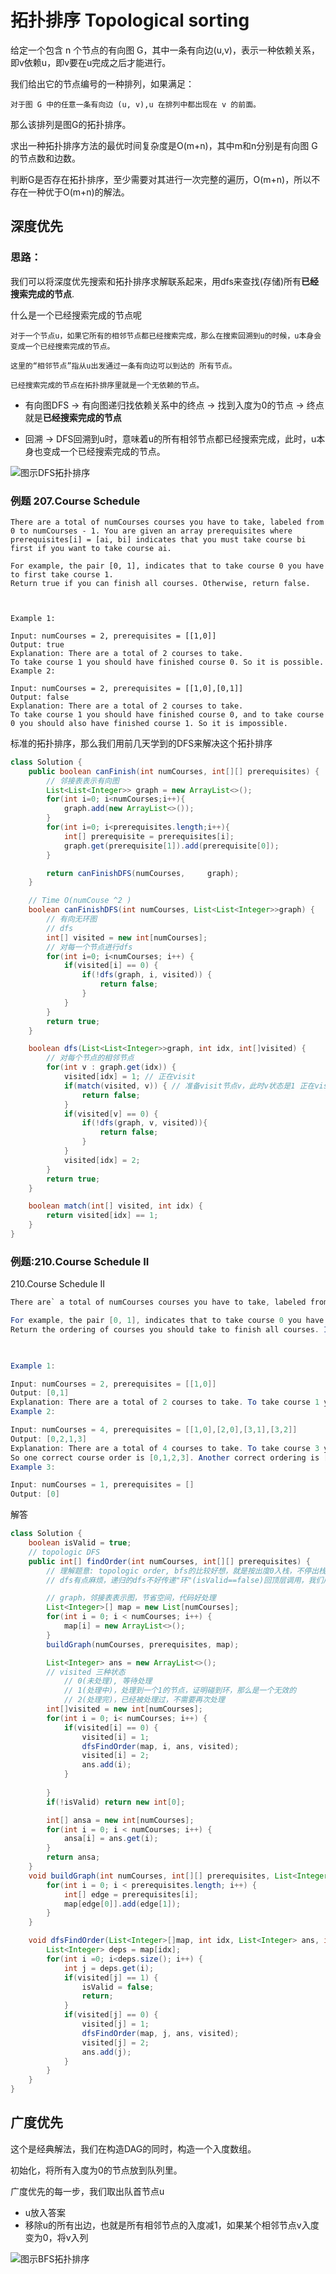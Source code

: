 # 拓扑排序 Topological sorting

给定一个包含 n 个节点的有向图 G，其中一条有向边(u,v)，表示一种依赖关系，即v依赖u，即v要在u完成之后才能进行。

我们给出它的节点编号的一种排列，如果满足：

    对于图 G 中的任意一条有向边 (u, v),u 在排列中都出现在 v 的前面。

那么该排列是图G的拓扑排序。

求出一种拓扑排序方法的最优时间复杂度是O(m+n)，其中m和n分别是有向图 G的节点数和边数。

判断G是否存在拓扑排序，至少需要对其进行一次完整的遍历，O(m+n)，所以不存在一种优于O(m+n)的解法。

## 深度优先

### 思路：

我们可以将深度优先搜索和拓扑排序求解联系起来，用dfs来查找(存储)所有**已经搜索完成的节点**.

什么是一个已经搜索完成的节点呢

    对于一个节点u，如果它所有的相邻节点都已经搜索完成，那么在搜索回溯到u的时候，u本身会变成一个已经搜索完成的节点。

    这里的“相邻节点”指从u出发通过一条有向边可以到达的 所有节点。

    已经搜索完成的节点在拓扑排序里就是一个无依赖的节点。


* 有向图DFS -> 有向图递归找依赖关系中的终点 -> 找到入度为0的节点 -> 终点就是**已经搜索完成的节点**

* 回溯 -> DFS回溯到u时，意味着u的所有相邻节点都已经搜索完成，此时，u本身也变成一个已经搜索完成的节点。

![图示DFS拓扑排序](./graphs/toplogicSortingDFS.drawio.svg)

### 例题  207.Course Schedule
```
There are a total of numCourses courses you have to take, labeled from 0 to numCourses - 1. You are given an array prerequisites where prerequisites[i] = [ai, bi] indicates that you must take course bi first if you want to take course ai.

For example, the pair [0, 1], indicates that to take course 0 you have to first take course 1.
Return true if you can finish all courses. Otherwise, return false.

 

Example 1:

Input: numCourses = 2, prerequisites = [[1,0]]
Output: true
Explanation: There are a total of 2 courses to take. 
To take course 1 you should have finished course 0. So it is possible.
Example 2:

Input: numCourses = 2, prerequisites = [[1,0],[0,1]]
Output: false
Explanation: There are a total of 2 courses to take. 
To take course 1 you should have finished course 0, and to take course 0 you should also have finished course 1. So it is impossible.
```
标准的拓扑排序，那么我们用前几天学到的DFS来解决这个拓扑排序

```java
class Solution {
    public boolean canFinish(int numCourses, int[][] prerequisites) {
        // 邻接表表示有向图
        List<List<Integer>> graph = new ArrayList<>();
        for(int i=0; i<numCourses;i++){
            graph.add(new ArrayList<>());
        }
        for(int i=0; i<prerequisites.length;i++){
            int[] prerequisite = prerequisites[i];
            graph.get(prerequisite[1]).add(prerequisite[0]);
        }

        return canFinishDFS(numCourses,     graph);
    }

    // Time O(numCouse ^2 )
    boolean canFinishDFS(int numCourses, List<List<Integer>>graph) {
        // 有向无环图
        // dfs
        int[] visited = new int[numCourses];
        // 对每一个节点进行dfs
        for(int i=0; i<numCourses; i++) {
            if(visited[i] == 0) {
                if(!dfs(graph, i, visited)) {
                    return false;
                }
            }
        }
        return true;
    }

    boolean dfs(List<List<Integer>>graph, int idx, int[]visited) {
        // 对每个节点的相邻节点
        for(int v : graph.get(idx)) {
            visited[idx] = 1; // 正在visit
            if(match(visited, v)) { // 准备visit节点v，此时v状态是1 正在visit，那么我们找到一个环，拓扑排序不成立
                return false;
            }
            if(visited[v] == 0) {
                if(!dfs(graph, v, visited)){
                    return false;
                }
            }
            visited[idx] = 2;
        }
        return true;
    }

    boolean match(int[] visited, int idx) {
        return visited[idx] == 1;
    }
}
```

### 例题:210.Course Schedule II

210.Course Schedule II
```java
There are` a total of numCourses courses you have to take, labeled from 0 to numCourses - 1. You are given an array prerequisites where prerequisites[i] = [ai, bi] indicates that you must take course bi first if you want to take course ai.

For example, the pair [0, 1], indicates that to take course 0 you have to first take course 1.
Return the ordering of courses you should take to finish all courses. If there are many valid answers, return any of them. If it is impossible to finish all courses, return an empty array.

 

Example 1:

Input: numCourses = 2, prerequisites = [[1,0]]
Output: [0,1]
Explanation: There are a total of 2 courses to take. To take course 1 you should have finished course 0. So the correct course order is [0,1].
Example 2:

Input: numCourses = 4, prerequisites = [[1,0],[2,0],[3,1],[3,2]]
Output: [0,2,1,3]
Explanation: There are a total of 4 courses to take. To take course 3 you should have finished both courses 1 and 2. Both courses 1 and 2 should be taken after you finished course 0.
So one correct course order is [0,1,2,3]. Another correct ordering is [0,2,1,3].
Example 3:

Input: numCourses = 1, prerequisites = []
Output: [0]
```

解答

```java
class Solution {
    boolean isValid = true;
    // topologic DFS
    public int[] findOrder(int numCourses, int[][] prerequisites) {
        // 理解题意: topologic order, bfs的比较好想，就是按出度0入栈，不停出栈，修改其他节点的出度，见0进栈
        // dfs有点麻烦，递归的dfs不好传递"环"(isValid==false)回顶层调用，我们用一个isValid来帮助

        // graph，邻接表表示图，节省空间，代码好处理
        List<Integer>[] map = new List[numCourses];
        for(int i = 0; i < numCourses; i++) {
            map[i] = new ArrayList<>();
        }
        buildGraph(numCourses, prerequisites, map);

        List<Integer> ans = new ArrayList<>();
        // visited 三种状态 
            // 0(未处理), 等待处理 
            // 1(处理中)，处理到一个1的节点，证明碰到环，那么是一个无效的
            // 2(处理完)，已经被处理过，不需要再次处理
        int[]visited = new int[numCourses];
        for(int i = 0; i< numCourses; i++) {
            if(visited[i] == 0) {
                visited[i] = 1;
                dfsFindOrder(map, i, ans, visited);
                visited[i] = 2;
                ans.add(i);
            }
 
        }
        if(!isValid) return new int[0];

        int[] ansa = new int[numCourses];
        for(int i = 0; i < numCourses; i++) {
            ansa[i] = ans.get(i);
        }
        return ansa;
    }
    void buildGraph(int numCourses, int[][] prerequisites, List<Integer>[]map) {
        for(int i = 0; i < prerequisites.length; i++) {
            int[] edge = prerequisites[i];
            map[edge[0]].add(edge[1]);
        }
    }

    void dfsFindOrder(List<Integer>[]map, int idx, List<Integer> ans, int[] visited) {
        List<Integer> deps = map[idx];
        for(int i =0; i<deps.size(); i++) {
            int j = deps.get(i);
            if(visited[j] == 1) {
                isValid = false;
                return;
            }
            if(visited[j] == 0) {
                visited[j] = 1;
                dfsFindOrder(map, j, ans, visited);
                visited[j] = 2;
                ans.add(j);
            }
        }
    }
}
```
## 广度优先
这个是经典解法，我们在构造DAG的同时，构造一个入度数组。

初始化，将所有入度为0的节点放到队列里。

广度优先的每一步，我们取出队首节点u
* u放入答案
* 移除u的所有出边，也就是所有相邻节点的入度减1，如果某个相邻节点v入度变为0，将v入列


![图示BFS拓扑排序](./graphs/toplogicSortingBFS.drawio.svg)

